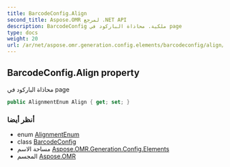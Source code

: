 ```yaml
---
title: BarcodeConfig.Align
second_title: Aspose.OMR لمرجع .NET API
description: BarcodeConfig ملكية. محاذاة الباركود في page
type: docs
weight: 20
url: /ar/net/aspose.omr.generation.config.elements/barcodeconfig/align/
---
```

## BarcodeConfig.Align property

محاذاة الباركود في page

```csharp
public AlignmentEnum Align { get; set; }
```

### أنظر أيضا

* enum [AlignmentEnum](../../../aspose.omr.generation.config.enums/alignmentenum/)
* class [BarcodeConfig](../)
* مساحة الاسم [Aspose.OMR.Generation.Config.Elements](../../barcodeconfig/)
* المجسم [Aspose.OMR](../../../)


